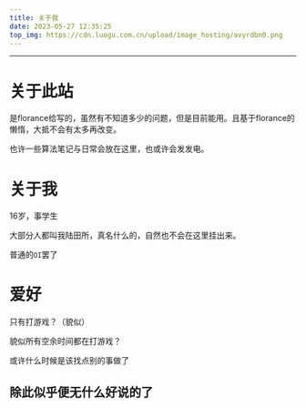 ```yaml
---
title: 关于我
date: 2023-05-27 12:35:25
top_img: https://cdn.luogu.com.cn/upload/image_hosting/avyrdbn0.png
---
```





--------



# 关于此站

是florance给写的，虽然有不知道多少的问题，但是目前能用。且基于florance的懒惰，大抵不会有太多再改变。

也许一些算法笔记与日常会放在这里，也或许会发发电。

# 关于我

16岁，事学生

大部分人都叫我陆田所，真名什么的，自然也不会在这里挂出来。

普通的``OI``罢了

# 爱好

只有打游戏？（貌似）

貌似所有空余时间都在打游戏？

或许什么时候是该找点别的事做了


## 除此似乎便无什么好说的了




